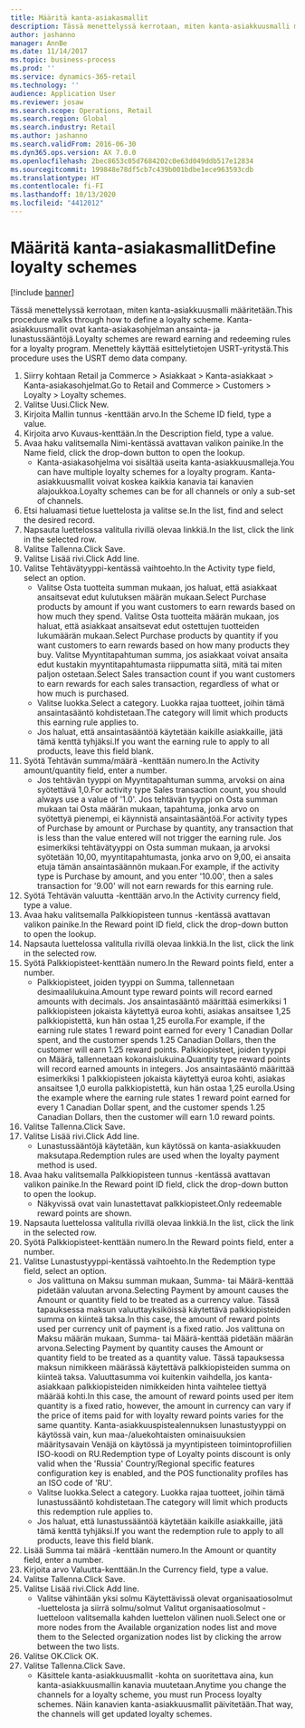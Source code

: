 ```yaml
---
title: Määritä kanta-asiakasmallit
description: Tässä menettelyssä kerrotaan, miten kanta-asiakkuusmalli määritetään.
author: jashanno
manager: AnnBe
ms.date: 11/14/2017
ms.topic: business-process
ms.prod: ''
ms.service: dynamics-365-retail
ms.technology: ''
audience: Application User
ms.reviewer: josaw
ms.search.scope: Operations, Retail
ms.search.region: Global
ms.search.industry: Retail
ms.author: jashanno
ms.search.validFrom: 2016-06-30
ms.dyn365.ops.version: AX 7.0.0
ms.openlocfilehash: 2bec8653c05d7684202c0e63d049ddb517e12834
ms.sourcegitcommit: 199848e78df5cb7c439b001bdbe1ece963593cdb
ms.translationtype: HT
ms.contentlocale: fi-FI
ms.lasthandoff: 10/13/2020
ms.locfileid: "4412012"
---
```

# <a name="define-loyalty-schemes"></a><span data-ttu-id="84e14-103">Määritä kanta-asiakasmallit</span><span class="sxs-lookup"><span data-stu-id="84e14-103">Define loyalty schemes</span></span>

[!include [banner](../includes/banner.md)]

<span data-ttu-id="84e14-104">Tässä menettelyssä kerrotaan, miten kanta-asiakkuusmalli määritetään.</span><span class="sxs-lookup"><span data-stu-id="84e14-104">This procedure walks through how to define a loyalty scheme.</span></span> <span data-ttu-id="84e14-105">Kanta-asiakkuusmallit ovat kanta-asiakasohjelman ansainta- ja lunastussääntöjä.</span><span class="sxs-lookup"><span data-stu-id="84e14-105">Loyalty schemes are reward earning and redeeming rules for a loyalty program.</span></span> <span data-ttu-id="84e14-106">Menettely käyttää esittelytietojen USRT-yritystä.</span><span class="sxs-lookup"><span data-stu-id="84e14-106">This procedure uses the USRT demo data company.</span></span>

1. <span data-ttu-id="84e14-107">Siirry kohtaan Retail ja Commerce > Asiakkaat > Kanta-asiakkaat > Kanta-asiakasohjelmat.</span><span class="sxs-lookup"><span data-stu-id="84e14-107">Go to Retail and Commerce > Customers > Loyalty > Loyalty schemes.</span></span>
2. <span data-ttu-id="84e14-108">Valitse Uusi.</span><span class="sxs-lookup"><span data-stu-id="84e14-108">Click New.</span></span>
3. <span data-ttu-id="84e14-109">Kirjoita Mallin tunnus -kenttään arvo.</span><span class="sxs-lookup"><span data-stu-id="84e14-109">In the Scheme ID field, type a value.</span></span>
4. <span data-ttu-id="84e14-110">Kirjoita arvo Kuvaus-kenttään.</span><span class="sxs-lookup"><span data-stu-id="84e14-110">In the Description field, type a value.</span></span>
5. <span data-ttu-id="84e14-111">Avaa haku valitsemalla Nimi-kentässä avattavan valikon painike.</span><span class="sxs-lookup"><span data-stu-id="84e14-111">In the Name field, click the drop-down button to open the lookup.</span></span>
    * <span data-ttu-id="84e14-112">Kanta-asiakasohjelma voi sisältää useita kanta-asiakkuusmalleja.</span><span class="sxs-lookup"><span data-stu-id="84e14-112">You can have multiple loyalty schemes for a loyalty program.</span></span> <span data-ttu-id="84e14-113">Kanta-asiakkuusmallit voivat koskea kaikkia kanavia tai kanavien alajoukkoa.</span><span class="sxs-lookup"><span data-stu-id="84e14-113">Loyalty schemes can be for all channels or only a sub-set of channels.</span></span>  
6. <span data-ttu-id="84e14-114">Etsi haluamasi tietue luettelosta ja valitse se.</span><span class="sxs-lookup"><span data-stu-id="84e14-114">In the list, find and select the desired record.</span></span>
7. <span data-ttu-id="84e14-115">Napsauta luettelossa valitulla rivillä olevaa linkkiä.</span><span class="sxs-lookup"><span data-stu-id="84e14-115">In the list, click the link in the selected row.</span></span>
8. <span data-ttu-id="84e14-116">Valitse Tallenna.</span><span class="sxs-lookup"><span data-stu-id="84e14-116">Click Save.</span></span>
9. <span data-ttu-id="84e14-117">Valitse Lisää rivi.</span><span class="sxs-lookup"><span data-stu-id="84e14-117">Click Add line.</span></span>
10. <span data-ttu-id="84e14-118">Valitse Tehtävätyyppi-kentässä vaihtoehto.</span><span class="sxs-lookup"><span data-stu-id="84e14-118">In the Activity type field, select an option.</span></span>
    * <span data-ttu-id="84e14-119">Valitse Osta tuotteita summan mukaan, jos haluat, että asiakkaat ansaitsevat edut kulutuksen määrän mukaan.</span><span class="sxs-lookup"><span data-stu-id="84e14-119">Select Purchase products by amount if you want customers to earn rewards based on how much they spend.</span></span> <span data-ttu-id="84e14-120">Valitse Osta tuotteita määrän mukaan, jos haluat, että asiakkaat ansaitsevat edut ostettujen tuotteiden lukumäärän mukaan.</span><span class="sxs-lookup"><span data-stu-id="84e14-120">Select Purchase products by quantity if you want customers to earn rewards based on how many products they buy.</span></span>  <span data-ttu-id="84e14-121">Valitse Myyntitapahtuman summa, jos asiakkaat voivat ansaita edut kustakin myyntitapahtumasta riippumatta siitä, mitä tai miten paljon ostetaan.</span><span class="sxs-lookup"><span data-stu-id="84e14-121">Select Sales transaction count if you want customers to earn rewards for each sales transaction, regardless of what or how much is purchased.</span></span>  
    * <span data-ttu-id="84e14-122">Valitse luokka.</span><span class="sxs-lookup"><span data-stu-id="84e14-122">Select a category.</span></span> <span data-ttu-id="84e14-123">Luokka rajaa tuotteet, joihin tämä ansaintasääntö kohdistetaan.</span><span class="sxs-lookup"><span data-stu-id="84e14-123">The category will limit which products this earning rule applies to.</span></span>  
    * <span data-ttu-id="84e14-124">Jos haluat, että ansaintasääntöä käytetään kaikille asiakkaille, jätä tämä kenttä tyhjäksi.</span><span class="sxs-lookup"><span data-stu-id="84e14-124">If you want the earning rule to apply to all products, leave this field blank.</span></span>  
11. <span data-ttu-id="84e14-125">Syötä Tehtävän summa/määrä -kenttään numero.</span><span class="sxs-lookup"><span data-stu-id="84e14-125">In the Activity amount/quantity field, enter a number.</span></span>
    *  <span data-ttu-id="84e14-126">Jos tehtävän tyyppi on Myyntitapahtuman summa, arvoksi on aina syötettävä 1,0.</span><span class="sxs-lookup"><span data-stu-id="84e14-126">For activity type Sales transaction count, you should always use a value of '1.0'.</span></span> <span data-ttu-id="84e14-127">Jos tehtävän tyyppi on Osta summan mukaan tai Osta määrän mukaan, tapahtuma, jonka arvo on syötettyä pienempi, ei käynnistä ansaintasääntöä.</span><span class="sxs-lookup"><span data-stu-id="84e14-127">For activity types of Purchase by amount or Purchase by quantity, any transaction that is less than the value entered will not trigger the earning rule.</span></span> <span data-ttu-id="84e14-128">Jos esimerkiksi tehtävätyyppi on Osta summan mukaan, ja arvoksi syötetään 10,00, myyntitapahtumasta, jonka arvo on 9,00, ei ansaita etuja tämän ansaintasäännön mukaan.</span><span class="sxs-lookup"><span data-stu-id="84e14-128">For example, if the activity type is Purchase by amount, and you enter '10.00', then a sales transaction for '9.00' will not earn rewards for this earning rule.</span></span>  
12. <span data-ttu-id="84e14-129">Syötä Tehtävän valuutta -kenttään arvo.</span><span class="sxs-lookup"><span data-stu-id="84e14-129">In the Activity currency field, type a value.</span></span>
13. <span data-ttu-id="84e14-130">Avaa haku valitsemalla Palkkiopisteen tunnus -kentässä avattavan valikon painike.</span><span class="sxs-lookup"><span data-stu-id="84e14-130">In the Reward point ID field, click the drop-down button to open the lookup.</span></span>
14. <span data-ttu-id="84e14-131">Napsauta luettelossa valitulla rivillä olevaa linkkiä.</span><span class="sxs-lookup"><span data-stu-id="84e14-131">In the list, click the link in the selected row.</span></span>
15. <span data-ttu-id="84e14-132">Syötä Palkkiopisteet-kenttään numero.</span><span class="sxs-lookup"><span data-stu-id="84e14-132">In the Reward points field, enter a number.</span></span>
    * <span data-ttu-id="84e14-133">Palkkiopisteet, joiden tyyppi on Summa, tallennetaan desimaalilukuina.</span><span class="sxs-lookup"><span data-stu-id="84e14-133">Amount type reward points will record earned amounts with decimals.</span></span> <span data-ttu-id="84e14-134">Jos ansaintasääntö määrittää esimerkiksi 1 palkkiopisteen jokaista käytettyä euroa kohti, asiakas ansaitsee 1,25 palkkiopistettä, kun hän ostaa 1,25 eurolla.</span><span class="sxs-lookup"><span data-stu-id="84e14-134">For example, if the earning rule states 1 reward point earned for every 1 Canadian Dollar spent, and the customer spends 1.25 Canadian Dollars, then the customer will earn 1.25 reward points.</span></span> <span data-ttu-id="84e14-135">Palkkiopisteet, joiden tyyppi on Määrä, tallennetaan kokonaislukuina.</span><span class="sxs-lookup"><span data-stu-id="84e14-135">Quantity type reward points will record earned amounts in integers.</span></span> <span data-ttu-id="84e14-136">Jos ansaintasääntö määrittää esimerkiksi 1 palkkiopisteen jokaista käytettyä euroa kohti, asiakas ansaitsee 1,0 eurolla palkkiopistettä, kun hän ostaa 1,25 eurolla.</span><span class="sxs-lookup"><span data-stu-id="84e14-136">Using the example where the earning rule states 1 reward point earned for every 1 Canadian Dollar spent, and the customer spends 1.25 Canadian Dollars, then the customer will earn 1.0 reward points.</span></span>  
16. <span data-ttu-id="84e14-137">Valitse Tallenna.</span><span class="sxs-lookup"><span data-stu-id="84e14-137">Click Save.</span></span>
17. <span data-ttu-id="84e14-138">Valitse Lisää rivi.</span><span class="sxs-lookup"><span data-stu-id="84e14-138">Click Add line.</span></span>
    * <span data-ttu-id="84e14-139">Lunastussääntöjä käytetään, kun käytössä on kanta-asiakkuuden maksutapa.</span><span class="sxs-lookup"><span data-stu-id="84e14-139">Redemption rules are used when the loyalty payment method is used.</span></span>  
18. <span data-ttu-id="84e14-140">Avaa haku valitsemalla Palkkiopisteen tunnus -kentässä avattavan valikon painike.</span><span class="sxs-lookup"><span data-stu-id="84e14-140">In the Reward point ID field, click the drop-down button to open the lookup.</span></span>
    * <span data-ttu-id="84e14-141">Näkyvissä ovat vain lunastettavat palkkiopisteet.</span><span class="sxs-lookup"><span data-stu-id="84e14-141">Only redeemable reward points are shown.</span></span>  
19. <span data-ttu-id="84e14-142">Napsauta luettelossa valitulla rivillä olevaa linkkiä.</span><span class="sxs-lookup"><span data-stu-id="84e14-142">In the list, click the link in the selected row.</span></span>
20. <span data-ttu-id="84e14-143">Syötä Palkkiopisteet-kenttään numero.</span><span class="sxs-lookup"><span data-stu-id="84e14-143">In the Reward points field, enter a number.</span></span>
21. <span data-ttu-id="84e14-144">Valitse Lunastustyyppi-kentässä vaihtoehto.</span><span class="sxs-lookup"><span data-stu-id="84e14-144">In the Redemption type field, select an option.</span></span>
    * <span data-ttu-id="84e14-145">Jos valittuna on Maksu summan mukaan, Summa- tai Määrä-kenttää pidetään valuutan arvona.</span><span class="sxs-lookup"><span data-stu-id="84e14-145">Selecting Payment by amount causes the Amount or quantity field to be treated as a currency value.</span></span> <span data-ttu-id="84e14-146">Tässä tapauksessa maksun valuuttayksiköissä käytettävä palkkiopisteiden summa on kiinteä taksa.</span><span class="sxs-lookup"><span data-stu-id="84e14-146">In this case, the amount of reward points used per currency unit of payment is a fixed ratio.</span></span> <span data-ttu-id="84e14-147">Jos valittuna on Maksu määrän mukaan, Summa- tai Määrä-kenttää pidetään määrän arvona.</span><span class="sxs-lookup"><span data-stu-id="84e14-147">Selecting Payment by quantity causes the Amount or quantity field to be treated as a quantity value.</span></span> <span data-ttu-id="84e14-148">Tässä tapauksessa maksun nimikkeen määrässä käytettävä palkkiopisteiden summa on kiinteä taksa. Valuuttasumma voi kuitenkin vaihdella, jos kanta-asiakkaan palkkiopisteiden nimikkeiden hinta vaihtelee tiettyä määrää kohti.</span><span class="sxs-lookup"><span data-stu-id="84e14-148">In this case, the amount of reward points used per item quantity is a fixed ratio, however, the amount in currency can vary if the price of items paid for with loyalty reward points varies for the same quantity.</span></span> <span data-ttu-id="84e14-149">Kanta-asiakkuuspistealennuksen lunastustyyppi on käytössä vain, kun maa-/aluekohtaisten ominaisuuksien määritysavain Venäjä on käytössä ja myyntipisteen toimintoprofiilien ISO-koodi on RU.</span><span class="sxs-lookup"><span data-stu-id="84e14-149">Redemption type of Loyalty points discount is only valid when the 'Russia' Country/Regional specific features configuration key is enabled, and the POS functionality profiles has an ISO code of 'RU'.</span></span>  
    * <span data-ttu-id="84e14-150">Valitse luokka.</span><span class="sxs-lookup"><span data-stu-id="84e14-150">Select a category.</span></span> <span data-ttu-id="84e14-151">Luokka rajaa tuotteet, joihin tämä lunastussääntö kohdistetaan.</span><span class="sxs-lookup"><span data-stu-id="84e14-151">The category will limit which products this redemption rule applies to.</span></span>  
    * <span data-ttu-id="84e14-152">Jos haluat, että lunastussääntöä käytetään kaikille asiakkaille, jätä tämä kenttä tyhjäksi.</span><span class="sxs-lookup"><span data-stu-id="84e14-152">If you want the redemption rule to apply to all products, leave this field blank.</span></span>  
22. <span data-ttu-id="84e14-153">Lisää Summa tai määrä -kenttään numero.</span><span class="sxs-lookup"><span data-stu-id="84e14-153">In the Amount or quantity field, enter a number.</span></span>
23. <span data-ttu-id="84e14-154">Kirjoita arvo Valuutta-kenttään.</span><span class="sxs-lookup"><span data-stu-id="84e14-154">In the Currency field, type a value.</span></span>
24. <span data-ttu-id="84e14-155">Valitse Tallenna.</span><span class="sxs-lookup"><span data-stu-id="84e14-155">Click Save.</span></span>
25. <span data-ttu-id="84e14-156">Valitse Lisää rivi.</span><span class="sxs-lookup"><span data-stu-id="84e14-156">Click Add line.</span></span>
    * <span data-ttu-id="84e14-157">Valitse vähintään yksi solmu Käytettävissä olevat organisaatiosolmut -luettelosta ja siirrä solmu/solmut Valitut organisaatiosolmut -luetteloon valitsemalla kahden luettelon välinen nuoli.</span><span class="sxs-lookup"><span data-stu-id="84e14-157">Select one or more nodes from the Available organization nodes list and move them to the Selected organization nodes list by clicking the arrow between the two lists.</span></span>  
26. <span data-ttu-id="84e14-158">Valitse OK.</span><span class="sxs-lookup"><span data-stu-id="84e14-158">Click OK.</span></span>
27. <span data-ttu-id="84e14-159">Valitse Tallenna.</span><span class="sxs-lookup"><span data-stu-id="84e14-159">Click Save.</span></span>
    * <span data-ttu-id="84e14-160">Käsittele kanta-asiakkuusmallit -kohta on suoritettava aina, kun kanta-asiakkuusmallin kanavia muutetaan.</span><span class="sxs-lookup"><span data-stu-id="84e14-160">Anytime you change the channels for a loyalty scheme, you must run Process loyalty schemes.</span></span> <span data-ttu-id="84e14-161">Näin kanavien kanta-asiakkuusmallit päivitetään.</span><span class="sxs-lookup"><span data-stu-id="84e14-161">That way, the channels will get updated loyalty schemes.</span></span>  

